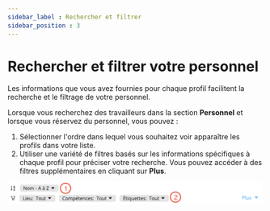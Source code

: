 ```yaml
---
sidebar_label : Rechercher et filtrer
sidebar_position : 3
---
```


# Rechercher et filtrer votre personnel
Les informations que vous avez fournies pour chaque profil facilitent la recherche et le filtrage de votre personnel.

Lorsque vous recherchez des travailleurs dans la section **Personnel** et lorsque vous réservez du personnel, vous pouvez :
1. Sélectionner l'ordre dans lequel vous souhaitez voir apparaître les profils dans votre liste.
2. Utiliser une variété de filtres basés sur les informations spécifiques à chaque profil pour préciser votre recherche. Vous pouvez accéder à des filtres supplémentaires en cliquant sur **Plus**.

![img.png](Images/filtrer.png)